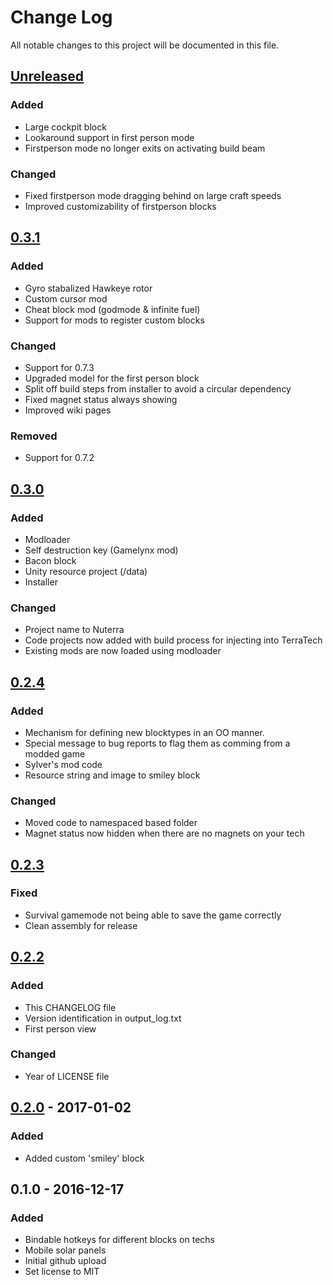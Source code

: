 [Unreleased]: https://github.com/maritaria/nuterra/compare/v0.3.1...HEAD
[0.3.1]: https://github.com/maritaria/nuterra/compare/v0.3.0...v0.3.1
[0.3.0]: https://github.com/maritaria/nuterra/compare/v0.2.4...v0.3.0
[0.2.4]: https://github.com/maritaria/nuterra/compare/v0.2.3...v0.2.4
[0.2.3]: https://github.com/maritaria/nuterra/compare/v0.2.2...v0.2.3
[0.2.2]: https://github.com/maritaria/nuterra/compare/v0.2.0...v0.2.2
[0.2.0]: https://github.com/maritaria/nuterra/compare/v0.1.0...v0.2.0

# Change Log
All notable changes to this project will be documented in this file.

## [Unreleased]
### Added
- Large cockpit block
- Lookaround support in first person mode
- Firstperson mode no longer exits on activating build beam

### Changed
- Fixed firstperson mode dragging behind on large craft speeds
- Improved customizability of firstperson blocks

## [0.3.1]
### Added
- Gyro stabalized Hawkeye rotor
- Custom cursor mod
- Cheat block mod (godmode & infinite fuel)
- Support for mods to register custom blocks

### Changed
- Support for 0.7.3
- Upgraded model for the first person block
- Split off build steps from installer to avoid a circular dependency
- Fixed magnet status always showing
- Improved wiki pages

### Removed
- Support for 0.7.2

## [0.3.0]
### Added
- Modloader
- Self destruction key (Gamelynx mod)
- Bacon block
- Unity resource project (/data)
- Installer

### Changed
- Project name to Nuterra
- Code projects now added with build process for injecting into TerraTech
- Existing mods are now loaded using modloader

## [0.2.4]
### Added
- Mechanism for defining new blocktypes in an OO manner.
- Special message to bug reports to flag them as comming from a modded game
- Sylver's mod code
- Resource string and image to smiley block

### Changed
- Moved code to namespaced based folder
- Magnet status now hidden when there are no magnets on your tech

## [0.2.3]
### Fixed
- Survival gamemode not being able to save the game correctly
- Clean assembly for release

## [0.2.2]
### Added
- This CHANGELOG file
- Version identification in output_log.txt
- First person view

### Changed
- Year of LICENSE file

## [0.2.0] - 2017-01-02
### Added
- Added custom 'smiley' block

## 0.1.0 - 2016-12-17
### Added
- Bindable hotkeys for different blocks on techs
- Mobile solar panels
- Initial github upload
- Set license to MIT
